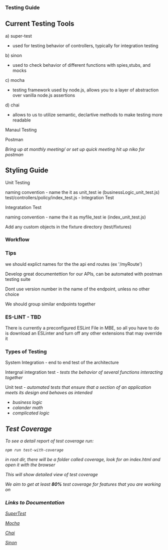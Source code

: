 ### Testing Guide

## Current Testing Tools 
a) super-test 

- used for testing behavior of controllers, typically for integration testing

b) sinon 
 
 - used to check behavior of different functions with spies,stubs, and mocks

c) mocha 

- testing framework used by node.js, allows you to a layer of abstraction over vanilla node.js assertions 

d) chai 

- allows to us to utilize semantic, declartive methods to make testing more readable 


Manaul Testing

Postman 

<i>Bring up at monthly meeting/ or set up quick meeting hit up niko for postman </i>


## Styling Guide 
Unit Testing

naming convention - name the it as unit_test ie (businessLogic_unit_test.js) 
test/controllers/policy/index_test.js - Integration Test

Integratation Test 

naming convention - name the it as myfile_test ie (index_unit_test.js) 

Add any custom objects in the fixture directory (test/fixtures)

### Workflow 



### Tips 
we should explict names for the the api end routes (ex '/myRoute')

Develop great documentettion for our APIs, can be automated with postman testing suite 

Dont use version number in the name of the endpoint, unless no other choice 

We should group similar endpoints together 

### ES-LINT - TBD
There is currently a preconfigured ESLint File in MBE, so all you have to do is download an ESLinter and turn off any other extensions that may override it 


### Types of Testing
System Integration - end to end test of the architecture  

Intergnal integration test - <i> tests the behavior of several functions interacting together </i>

Unit test - <i> automated tests that ensure that a section of an application meets its design and behaves as intended <i>

* business logic 
* calander math
* complicated logic 

## Test Coverage 

To see a detail report of test coverage run: 
```
npm run test-with-coverage
```

in root dir, there will be a folder called coverage, look for an index.html and open it with the browser

This will show detailed view of test coverage 

We aim to get at least <b>80%</b> test coverage for features that you are working on 

### Links to Documentation 

[SuperTest](https://www.npmjs.com/package/supertest)

[Mocha](https://mochajs.org/)

[Chai](https://www.chaijs.com/api/bdd/)

[Sinon](https://sinonjs.org/releases/latest/)


